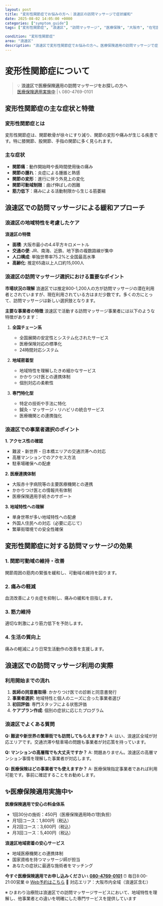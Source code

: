 ```yaml
---
layout: post
title: "変形性関節症でお悩みの方へ｜浪速区の訪問マッサージで症状緩和"
date: 2025-08-02 14:05:00 +0000
categories: ["symptom_guide"]
tags: ["変形性関節症", "浪速区", "訪問マッサージ", "医療保険", "大阪市", "在宅医療"]

condition: "変形性関節症"
area: "浪速区"
description: "浪速区で変形性関節症でお悩みの方へ。医療保険適用の訪問マッサージで症状緩和をサポート。国家資格を持つマッサージ師が専門ケアをご提供します。"
---
```


# 変形性関節症について

> 💡 **浪速区で医療保険適用の訪問マッサージをお探しの方へ**  
> [医療保険適用実施中](https://peraichi.com/landing_pages/view/himawari-massage/) | 📞 080-4769-0101

## 変形性関節症の主な症状と特徴

### 変形性関節症とは
変形性関節症は、関節軟骨が徐々にすり減り、関節の変形や痛みが生じる疾患です。特に膝関節、股関節、手指の関節に多く見られます。

### 主な症状
- **関節痛**：動作開始時や長時間使用後の痛み
- **関節の腫れ**：炎症による腫脹と熱感
- **関節の変形**：進行に伴う外見上の変化
- **関節可動域制限**：曲げ伸ばしの困難
- **筋力低下**：痛みによる活動制限から生じる筋萎縮

## 浪速区での訪問マッサージによる緩和アプローチ

### 浪速区の地域特性を考慮したケア

**浪速区の特徴**
- **面積**: 大阪市最小の4.4平方キロメートル
- **交通の便**: JR、南海、近鉄、地下鉄の複数路線が集中
- **人口構成**: 単独世帯率75.2%と全国最高水準
- **高齢化**: 推定65歳以上人口約15,000人

### 浪速区の訪問マッサージ選択における重要なポイント

**市場状況の理解**
浪速区では推定800-1,200人の方が訪問マッサージの潜在利用者とされていますが、現在利用されている方はまだ少数です。多くの方にとって、訪問マッサージは新しい選択肢となります。

**主要な事業者の特徴**
浪速区で活動する訪問マッサージ事業者には以下のような特徴があります：

1. **全国チェーン系**
   - 全国展開の安定性とシステム化されたサービス
   - 医療保険対応の標準化
   - 24時間対応システム

2. **地域密着型**
   - 地域特性を理解したきめ細かなサービス
   - かかりつけ医との連携体制
   - 個別対応の柔軟性

3. **専門特化型**
   - 特定の技術や手法に特化
   - 鍼灸・マッサージ・リハビリの統合サービス
   - 医療機関との連携強化

### 浪速区での事業者選択のポイント

**1. アクセス性の確認**
- 難波・新世界・日本橋エリアの交通渋滞への対応
- 高層マンションでのアクセス方法
- 駐車場確保への配慮

**2. 医療連携体制**
- 大阪赤十字病院等の主要医療機関との連携
- かかりつけ医との情報共有体制
- 医療保険適用手続きのサポート

**3. 地域特性への理解**
- 単身世帯が多い地域特性への配慮
- 外国人住民への対応（必要に応じて）
- 繁華街環境での安全性確保

## 変形性関節症に対する訪問マッサージの効果

### 1. 関節可動域の維持・改善
関節周囲の筋肉の緊張を緩和し、可動域の維持を図ります。

### 2. 痛みの軽減
血流改善により炎症を抑制し、痛みの緩和を目指します。

### 3. 筋力維持
適切な刺激により筋力低下を予防します。

### 4. 生活の質向上
痛みの軽減により日常生活動作の改善を支援します。

## 浪速区での訪問マッサージ利用の実際

### 利用開始までの流れ
1. **医師の同意書取得**: かかりつけ医での診断と同意書発行
2. **事業者選択**: 地域特性と個人のニーズに合った事業者選び
3. **初回評価**: 専門スタッフによる状態評価
4. **ケアプラン作成**: 個別の症状に応じたプログラム

### 浪速区でよくある質問

**Q: 難波や新世界の繁華街でも訪問してもらえますか？**
A: はい、浪速区全域が対応エリアです。交通渋滞や駐車場の問題も事業者が対応策を持っています。

**Q: マンションの高層階でも大丈夫ですか？**
A: 問題ありません。浪速区の高層マンション事情を理解した事業者が対応します。

**Q: 医療保険はどの事業者でも使えますか？**
A: 医療保険指定事業者であれば利用可能です。事前に確認することをお勧めします。

## ✨医療保険適用実施中✨

**医療保険適用で安心の料金体系**
- 1回30分の施術：450円（医療保険適用時の1割負担）
- 月1回コース：1,800円（税込）
- 月2回コース：3,600円（税込）
- 月3回コース：5,400円（税込）

**浪速区地域密着の安心サービス**
- 地域医療機関との連携体制
- 国家資格を持つマッサージ師が担当
- あなたの症状に最適な施術者をマッチング

**今すぐ医療保険適用でお申し込みください**
📞 **[080-4769-0101](tel:080-4769-0101)**
⏰ 毎日8:00-21:00営業
🌐 [Web予約はこちら](https://peraichi.com/landing_pages/view/himawari-massage/)
📍 対応エリア：大阪市内全域（浪速区含む）

※ ひまわり治療院は浪速区での訪問マッサージサービスにおいて、地域特性を理解し、他事業者との違いを明確にした専門サービスを提供しています